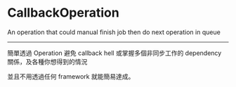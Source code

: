 # CallbackOperation
An operation that could manual finish job then do next operation in queue

---

簡單透過 Operation 避免 callback hell 或掌握多個非同步工作的 dependency 關係，及各種你想得到的情況

並且不用透過任何 framework 就能簡易達成。